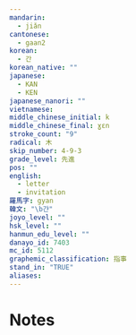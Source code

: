 ```yaml
---
mandarin:
  - jiǎn
cantonese:
  - gaan2
korean:
  - 간
korean_native: ""
japanese:
  - KAN
  - KEN
japanese_nanori: ""
vietnamese:
middle_chinese_initial: k
middle_chinese_final: ɣɛn
stroke_count: "9"
radical: 木
skip_number: 4-9-3
grade_level: 先進
pos: ""
english:
  - letter
  - invitation
羅馬字: gyan
韓文: "\b갼"
joyo_level: ""
hsk_level: ""
hanmun_edu_level: ""
danayo_id: 7403
mc_id: 5112
graphemic_classification: 指事
stand_in: "TRUE"
aliases:
---
```


# Notes
